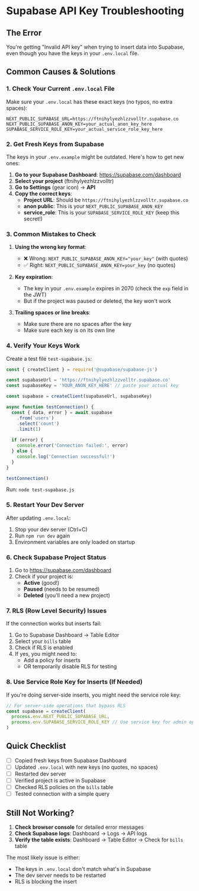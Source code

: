 # Supabase API Key Troubleshooting

## The Error
You're getting "Invalid API key" when trying to insert data into Supabase, even though you have the keys in your `.env.local` file.

## Common Causes & Solutions

### 1. Check Your Current `.env.local` File

Make sure your `.env.local` has these exact keys (no typos, no extra spaces):

```env
NEXT_PUBLIC_SUPABASE_URL=https://ftnihylyezhlzzvolltr.supabase.co
NEXT_PUBLIC_SUPABASE_ANON_KEY=your_actual_anon_key_here
SUPABASE_SERVICE_ROLE_KEY=your_actual_service_role_key_here
```

### 2. Get Fresh Keys from Supabase

The keys in your `.env.example` might be outdated. Here's how to get new ones:

1. **Go to your Supabase Dashboard**: https://supabase.com/dashboard
2. **Select your project** (ftnihylyezhlzzvolltr)
3. **Go to Settings** (gear icon) → **API**
4. **Copy the correct keys**:
   - **Project URL**: Should be `https://ftnihylyezhlzzvolltr.supabase.co`
   - **anon public**: This is your `NEXT_PUBLIC_SUPABASE_ANON_KEY`
   - **service_role**: This is your `SUPABASE_SERVICE_ROLE_KEY` (keep this secret!)

### 3. Common Mistakes to Check

1. **Using the wrong key format**:
   - ❌ Wrong: `NEXT_PUBLIC_SUPABASE_ANON_KEY="your_key"` (with quotes)
   - ✅ Right: `NEXT_PUBLIC_SUPABASE_ANON_KEY=your_key` (no quotes)

2. **Key expiration**:
   - The key in your `.env.example` expires in 2070 (check the `exp` field in the JWT)
   - But if the project was paused or deleted, the key won't work

3. **Trailing spaces or line breaks**:
   - Make sure there are no spaces after the key
   - Make sure each key is on its own line

### 4. Verify Your Keys Work

Create a test file `test-supabase.js`:

```javascript
const { createClient } = require('@supabase/supabase-js')

const supabaseUrl = 'https://ftnihylyezhlzzvolltr.supabase.co'
const supabaseKey = 'YOUR_ANON_KEY_HERE' // paste your actual key

const supabase = createClient(supabaseUrl, supabaseKey)

async function testConnection() {
  const { data, error } = await supabase
    .from('users')
    .select('count')
    .limit(1)
  
  if (error) {
    console.error('Connection failed:', error)
  } else {
    console.log('Connection successful!')
  }
}

testConnection()
```

Run: `node test-supabase.js`

### 5. Restart Your Dev Server

After updating `.env.local`:
1. Stop your dev server (Ctrl+C)
2. Run `npm run dev` again
3. Environment variables are only loaded on startup

### 6. Check Supabase Project Status

1. Go to https://supabase.com/dashboard
2. Check if your project is:
   - **Active** (good!)
   - **Paused** (needs to be resumed)
   - **Deleted** (you'll need a new project)

### 7. RLS (Row Level Security) Issues

If the connection works but inserts fail:
1. Go to Supabase Dashboard → Table Editor
2. Select your `bills` table
3. Check if RLS is enabled
4. If yes, you might need to:
   - Add a policy for inserts
   - OR temporarily disable RLS for testing

### 8. Use Service Role Key for Inserts (If Needed)

If you're doing server-side inserts, you might need the service role key:

```javascript
// For server-side operations that bypass RLS
const supabase = createClient(
  process.env.NEXT_PUBLIC_SUPABASE_URL,
  process.env.SUPABASE_SERVICE_ROLE_KEY // Use service key for admin operations
)
```

## Quick Checklist

- [ ] Copied fresh keys from Supabase Dashboard
- [ ] Updated `.env.local` with new keys (no quotes, no spaces)
- [ ] Restarted dev server
- [ ] Verified project is active in Supabase
- [ ] Checked RLS policies on the `bills` table
- [ ] Tested connection with a simple query

## Still Not Working?

1. **Check browser console** for detailed error messages
2. **Check Supabase logs**: Dashboard → Logs → API logs
3. **Verify the table exists**: Dashboard → Table Editor → Check for `bills` table

The most likely issue is either:
- The keys in `.env.local` don't match what's in Supabase
- The dev server needs to be restarted
- RLS is blocking the insert
